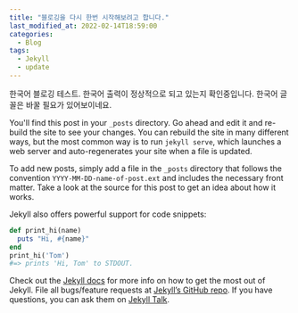 ```yaml
---
title: "블로깅을 다시 한번 시작해보려고 합니다."
last_modified_at: 2022-02-14T18:59:00
categories:
  - Blog
tags:
  - Jekyll
  - update
---
```


한국어 블로깅 테스트. 한국어 출력이 정상적으로 되고 있는지 확인중입니다. 한국어 글꼴은 바꿀 필요가 있어보이네요.

You'll find this post in your `_posts` directory. Go ahead and edit it and re-build the site to see your changes. You can rebuild the site in many different ways, but the most common way is to run `jekyll serve`, which launches a web server and auto-regenerates your site when a file is updated.

To add new posts, simply add a file in the `_posts` directory that follows the convention `YYYY-MM-DD-name-of-post.ext` and includes the necessary front matter. Take a look at the source for this post to get an idea about how it works.

Jekyll also offers powerful support for code snippets:

```ruby
def print_hi(name)
  puts "Hi, #{name}"
end
print_hi('Tom')
#=> prints 'Hi, Tom' to STDOUT.
```

Check out the [Jekyll docs][jekyll-docs] for more info on how to get the most out of Jekyll. File all bugs/feature requests at [Jekyll’s GitHub repo][jekyll-gh]. If you have questions, you can ask them on [Jekyll Talk][jekyll-talk].

[jekyll-docs]: https://jekyllrb.com/docs/home
[jekyll-gh]:   https://github.com/jekyll/jekyll
[jekyll-talk]: https://talk.jekyllrb.com/
